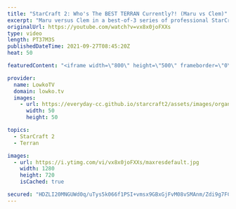 ```yaml
---
title: "StarCraft 2: Who's The BEST TERRAN Currently?! (Maru vs Clem)"
excerpt: "Maru versus Clem in a best-of-3 series of professional StarCraft 2. Maru is the best Terran player from South Korea, and Clem is the best Terran player outside of South Korea... But who's the best?  Support my work on Patreon: http://www.patreon.com/lowkotv Become a YouTube member: https://lowko.tv/join"
originalUrl: https://youtube.com/watch?v=vx8x0joFXXs
type: video
length: PT37M3S
publishedDateTime: 2021-09-27T08:45:20Z
heat: 50

featuredContent: "<iframe width=\"800\" height=\"500\" frameborder=\"0\" src=\"https://www.youtube.com/embed/vx8x0joFXXs\" allow=\"accelerometer; autoplay; encrypted-media; gyroscope; picture-in-picture\" allowfullscreen></iframe>"

provider:
  name: LowkoTV
  domain: lowko.tv
  images:
    - url: https://everyday-cc.github.io/starcraft2/assets/images/organizations/lowko.tv-50x50.jpg
      width: 50
      height: 50

topics:
  - StarCraft 2
  - Terran

images:
  - url: https://i.ytimg.com/vi/vx8x0joFXXs/maxresdefault.jpg
    width: 1280
    height: 720
    isCached: true

secured: "HDZLI20MNGUWd0q/uTys5k066f1PSI+vmsx9GBxGjFvM08vSMAnm/Zdi9g7FCSfCWaQmS8O4ItD64lrVUHTtMFlpux/GYMbptfSzdNDvNwuKCXqWbb8H0aZCgodh9IULL0W/7SoL1S9/oX9GftfFiN2JTsBd3+BiT+t6kxsy2zMzoykEgggJECmQJ13jwUWQCoeCpRbOuGg5+mvN5P390Diq9qhGX713/aGlvOH9If9KbAhpsHEFPalJ06TgIkZfdhFN39zbedjvOFgul+vQgJ5FVBOro7ymhTUKOQNz5gEYSORUfOL/qj/OvwgLeLZ+Z9g1hzGJ5IwvkRUybR0ckFXn/xnBcFbrG/tl0A45H2IeJdZLshdERxZQv6L+6BRKW25bSinj92HeTR0supLzXo1eZLgYPP5hD69c/C+j5i4=;gJckmpw5c8+pCFwFccRxuw=="
---
```



